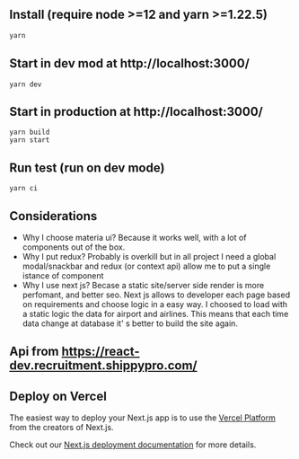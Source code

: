 ## Install (require node >=12 and yarn >=1.22.5)
```bash
yarn
```
## Start in dev mod at http://localhost:3000/
```
yarn dev
```
## Start in production at http://localhost:3000/
```
yarn build
yarn start
```
## Run test (run on dev mode)
```
yarn ci
```

## Considerations
- Why I choose materia ui? 
Because it works well, with a lot of components out of the box.
- Why I put redux?
Probably is overkill but in all project I need a global modal/snackbar and redux (or context api) allow me to put a single istance of component
- Why I use next js?
Becase a static site/server side render is more perfomant, and better seo. Next js allows to developer each page based on requirements and choose logic in a easy way. I choosed to load with a static logic the data for airport and airlines. This means that each time data change at database it' s better to build the site again.

## Api from https://react-dev.recruitment.shippypro.com/

## Deploy on Vercel
The easiest way to deploy your Next.js app is to use the [Vercel Platform](https://vercel.com/new?utm_medium=default-template&filter=next.js&utm_source=create-next-app&utm_campaign=create-next-app-readme) from the creators of Next.js.

Check out our [Next.js deployment documentation](https://nextjs.org/docs/deployment) for more details.
